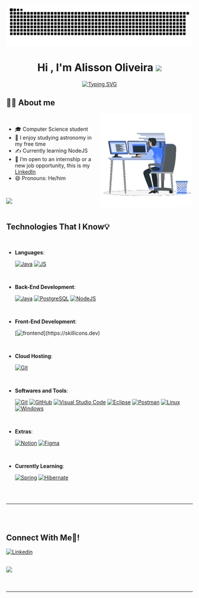 <p align="center">
  <img src="https://github.com/Alisson-Oliver/Alisson-Oliver/blob/output/github-contribution-grid-snake-dark.svg" alt="snake gif" />
</p>


<h1 align="center"><b>Hi , I'm Alisson Oliveira </b><img src="https://media.giphy.com/media/hvRJCLFzcasrR4ia7z/giphy.gif" width="35"></h1>
<!--  -->
<p align="center">
<a href="https://git.io/typing-svg"><img src="https://readme-typing-svg.demolab.com?font=&size=29&duration=3000&pause=1000&color=7225D9&random=false&width=550&height=45&lines=Sou+apaixonado+pela+tecnologia%2C;Estudante+de+Ci%C3%AAncia+da+Computa%C3%A7%C3%A3o%2C;Sempre+buscando+aprender%2C;Gosto+de+resolver+problemas%2C;Entusiasta+de+inova%C3%A7%C3%A3o." alt="Typing SVG" /></a>






	
## 🧑‍💻​ **About me**

<picture> <img align="right" src="https://github.com/0xAbdulKhalid/0xAbdulKhalid/raw/main/assets/mdImages/Right_Side.gif" width = 250px></picture>

<br>

- 🎓 Computer Science student
- 🔭 I enjoy studying astronomy in my free time
- ✍️ Currently learning NodeJS
- 📄 I’m open to an internship or a new job opportunity, this is my [LinkedIn](https://www.linkedin.com/in/alisson-oliver/)
- 😄 Pronouns: He/him


<br>

<img src="https://user-images.githubusercontent.com/73097560/115834477-dbab4500-a447-11eb-908a-139a6edaec5c.gif"><br><br>

## **Technologies That I Know**💡
<br>

<p align="center">

- **Languages**:
    
   [![Java](https://skillicons.dev/icons?i=java&theme=dark)](https://skillicons.dev)
  [![JS](https://skillicons.dev/icons?i=js&theme=dark)](https://skillicons.dev)
  

<br>

- **Back-End Development**:
  
   [![Java](https://skillicons.dev/icons?i=java&theme=dark)](https://skillicons.dev)
   [![PostgreSQL](https://skillicons.dev/icons?i=postgres&theme=dark)](https://skillicons.dev)
   [![NodeJS](https://skillicons.dev/icons?i=nodejs&theme=dark)](https://skillicons.dev)

<br>   
    
- **Front-End Development**:

  [![frontend](https://skillicons.dev/icons?i=js,html,css,)](https://skillicons.dev)
  

<br>

- **Cloud Hosting**:

   [![Git](https://skillicons.dev/icons?i=github&theme=dark)](https://skillicons.dev)
  
    
<br>

- **Softwares and Tools**:

    [![Git](https://skillicons.dev/icons?i=git&theme=dark)](https://skillicons.dev)
    [![GitHub](https://skillicons.dev/icons?i=github&theme=dark)](https://skillicons.dev)
    [![Visual Studio Code](https://skillicons.dev/icons?i=vscode&theme=dark)](https://skillicons.dev)
    [![Eclipse](https://skillicons.dev/icons?i=eclipse&theme=dark)](https://skillicons.dev)
    [![Postman](https://skillicons.dev/icons?i=postman&theme=dark)](https://skillicons.dev)
    [![Linux](https://skillicons.dev/icons?i=linux&theme=dark)](https://skillicons.dev)
    [![Windows](https://skillicons.dev/icons?i=windows&theme=dark)](https://skillicons.dev)

<br>

- **Extras**:

    [![Notion](https://skillicons.dev/icons?i=notion&theme=dark)](https://skillicons.dev)
    [![Figma](https://skillicons.dev/icons?i=figma&theme=dark)](https://skillicons.dev)

<br>

- **Currently Learning**:
  
    [![Spring](https://skillicons.dev/icons?i=spring&theme=dark)](https://skillicons.dev)
    [![Hibernate](https://skillicons.dev/icons?i=hibernate&theme=dark)](https://skillicons.dev)
  
  

</p>

<br>
<br>

-----

<br>



<br>

## **Connect With Me🤝!**
  [![Linkedin](https://skillicons.dev/icons?i=linkedin&theme=dark)](https://www.linkedin.com/in/alisson-oliver/)

</div>

<br>
<img src="https://user-images.githubusercontent.com/73097560/115834477-dbab4500-a447-11eb-908a-139a6edaec5c.gif">
<br>
<br>
<br>

<div align='center'>



</div>


---


